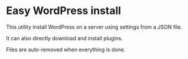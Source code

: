 # Easy WordPress install
This utility install WordPress on a server using settings from a JSON file.

It can also directly download and install plugins.

Files are auto-removed when everything is done.
